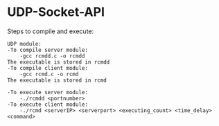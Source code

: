 # UDP-Socket-API

Steps to compile and  execute:

	UDP module:
	-To compile server module:
		-gcc rcmdd.c -o rcmdd
	The executable is stored in rcmdd
	-To compile client module:
		-gcc rcmd.c -o rcmd
	The executable is stored in rcmd

	-To execute server module:
		-./rcmdd <portnumber> 
	-To execute client module:
		-./rcmd <serverIP> <serverport> <executing_count> <time_delay> <command>
    
